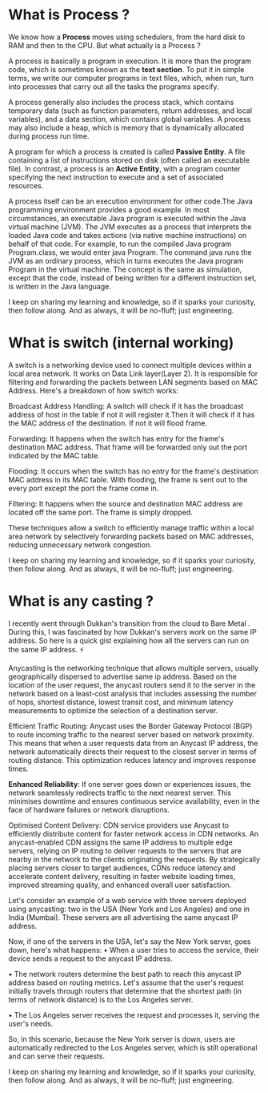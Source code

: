 # What is Process ?
We know how a **Process** moves using schedulers, from the hard disk to RAM and then to the CPU. But what actually is a Process ?

A process is basically a program in execution. It is more than the program code, which is sometimes known as the **text section**. To put it in simple terms, we write our computer programs in text files, which, when run, turn into processes that carry out all the tasks the programs specify.

A process generally also includes the process stack, which contains temporary data (such as function parameters, return addresses, and local variables), and a data section, which contains global variables. A process may also include a heap, which is memory that is dynamically allocated during process run time.

A program for which a process is created is called **Passive Entity**. A file containing a list of instructions stored on disk (often called an executable file). In contrast, a process is an **Active Entity**, with a program counter specifying the next instruction to execute and a set of associated resources.

 A process itself can be an execution environment for other code.The Java programming environment provides a good example. In most circumstances, an executable Java program is executed within the Java virtual machine (JVM). The JVM executes as a process that interprets the loaded Java code and takes actions (via native machine instructions) on behalf of that code.
 For example, to run the compiled Java program Program.class, we would enter java Program. The command java runs the JVM as an ordinary process, which in turns executes the Java program Program in the virtual machine. The concept is the same as simulation, except that the code, instead of being written for a different instruction set, is written in the Java language.

I keep on sharing my learning and knowledge, so if it sparks your curiosity, then follow along. And as always, it will be no-fluff; just engineering. 

# What is switch (internal working)
A switch is a networking device used to connect multiple devices within a local area network.
It works on Data Link layer(Layer 2). It is responsible for filtering and forwarding the packets between LAN segments based on MAC Address. Here's a breakdown of how switch works:

Broadcast Address Handling: A switch will check if it has the broadcast address of host in the table if not it will register it.Then it will check if it has the MAC address of the destination. If not it will flood frame.

Forwarding: It happens when the switch has entry for the frame's destination MAC address. That frame will be forwarded only out the port indicated by the MAC table.

Flooding: It occurs when the switch has no entry for the frame's destination MAC address in its MAC table. With flooding, the frame is sent out to the every port except the port the frame come in.

Filtering: It happens when the source and destination MAC address are located off the same port. The frame is simply dropped. 

These techniques allow a switch to efficiently manage traffic within a local area network by selectively forwarding packets based on MAC addresses, reducing unnecessary network congestion.

I keep on sharing my learning and knowledge, so if it sparks your curiosity, then follow along. And as always, it will be no-fluff; just engineering. 

# What is any casting ?

I recently went through Dukkan's transition from the cloud to Bare Metal . During this, I was fascinated by how Dukkan's servers work on the same IP address. So here is a quick gist explaining how all the servers can run on the same IP address. ⚡️

Anycasting is the networking technique that allows multiple servers, usually geographically dispersed to advertise same ip address. Based on the location of the user request, the anycast routers send it to the server in the network based on a least-cost analysis that includes assessing the number of hops, shortest distance, lowest transit cost, and minimum latency measurements to optimize the selection of a destination server.

Efficient Traffic Routing: Anycast uses the Border Gateway Protocol (BGP) to route incoming traffic to the nearest server based on network proximity. This means that when a user requests data from an Anycast IP address, the network automatically directs their request to the closest server in terms of routing distance. This optimization reduces latency and improves response times.

**Enhanced Reliability**: If one server goes down or experiences issues, the network seamlessly redirects traffic to the next nearest server. This minimises downtime and ensures continuous service availability, even in the face of hardware failures or network disruptions.

Optimised Content Delivery: CDN service providers use Anycast to efficiently distribute content for faster network access in CDN networks. An anycast-enabled CDN assigns the same IP address to multiple edge servers, relying on IP routing to deliver requests to the servers that are nearby in the network to the clients originating the requests. By strategically placing servers closer to target audiences, CDNs reduce latency and accelerate content delivery, resulting in faster website loading times, improved streaming quality, and enhanced overall user satisfaction.

Let's consider an example of a web service with three servers deployed using anycasting: two in the USA (New York and Los Angeles) and one in India (Mumbai). These servers are all advertising the same anycast IP address.

Now, if one of the servers in the USA, let's say the New York server, goes down, here's what happens:
• When a user tries to access the service, their device sends a request to the anycast IP address.

• The network routers determine the best path to reach this anycast IP address based on routing metrics. Let's assume that the user's request initially travels through routers that determine that the shortest path (in terms of network distance) is to the Los Angeles server.

• The Los Angeles server receives the request and processes it, serving the user's needs.

So, in this scenario, because the New York server is down, users are automatically redirected to the Los Angeles server, which is still operational and can serve their requests. 

I keep on sharing my learning and knowledge, so if it sparks your curiosity, then follow along. And as always, it will be no-fluff; just engineering. 
